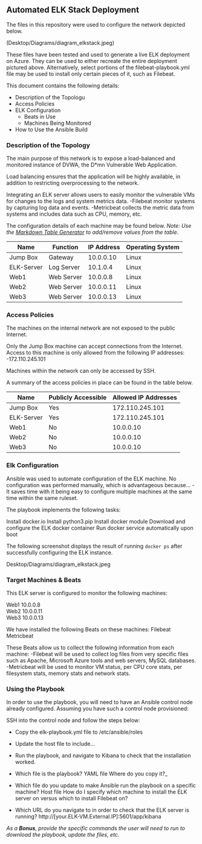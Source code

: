 ## Automated ELK Stack Deployment

The files in this repository were used to configure the network depicted below.

(Desktop/Diagrams/diagram_elkstack.jpeg)

These files have been tested and used to generate a live ELK deployment on Azure. They can be used to either recreate the entire deployment pictured above. Alternatively, select portions of the filebeat-playbook.yml file may be used to install only certain pieces of it, such as Filebeat.



This document contains the following details:
- Description of the Topologu
- Access Policies
- ELK Configuration
  - Beats in Use
  - Machines Being Monitored
- How to Use the Ansible Build


### Description of the Topology

The main purpose of this network is to expose a load-balanced and monitored instance of DVWA, the D*mn Vulnerable Web Application.

Load balancing ensures that the application will be highly available, in addition to restricting overprocessing to the network.


Integrating an ELK server allows users to easily monitor the vulnerable VMs for changes to the logs and system metrics data.
-Filebeat monitor systems by capturing log data and events.
-Metricbeat collects the metric data from systems and includes data such as CPU, memory, etc.

The configuration details of each machine may be found below.
_Note: Use the [Markdown Table Generator](http://www.tablesgenerator.com/markdown_tables) to add/remove values from the table_.


| Name      | Function  | IP Address  | Operating System  |
|-----------|-----------|-------------|-------------------|
| Jump Box  | Gateway   | 10.0.0.10   | Linux             |
| ELK-Server| Log Server| 10.1.0.4    | Linux             |
| Web1      | Web Server| 10.0.0.8    | Linux             |
| Web2      | Web Server| 10.0.0.11   | Linux             |
| Web3      | Web Server| 10.0.0.13   | Linux             |

### Access Policies

The machines on the internal network are not exposed to the public Internet. 

Only the Jump Box machine can accept connections from the Internet. Access to this machine is only allowed from the following IP addresses:
-172.110.245.101

Machines within the network can only be accessed by SSH.


A summary of the access policies in place can be found in the table below.

| Name      | Publicly Accessible | Allowed IP Addresses |
|-----------|---------------------|----------------------|
| Jump Box  | Yes                 | 172.110.245.101      |
| ELK-Server| Yes                 | 172.110.245.101      |
| Web1      | No                  | 10.0.0.10            |
| Web2      | No                  | 10.0.0.10            |
| Web3      | No                  | 10.0.0.10            |

### Elk Configuration

Ansible was used to automate configuration of the ELK machine. No configuration was performed manually, which is advantageous because...
-It saves time with it being easy to configure multiple machines at the same time within the same ruleset.

The playbook implements the following tasks:

Install docker.io
Install python3.pip
Install docker module
Download and configure the ELK docker container
Run docker service automatically upon boot

The following screenshot displays the result of running `docker ps` after successfully configuring the ELK instance.

Desktop/Diagrams/diagram_elkstack.jpeg

### Target Machines & Beats
This ELK server is configured to monitor the following machines:

Web1 10.0.0.8   
Web2 10.0.0.11   
Web3 10.0.0.13   

We have installed the following Beats on these machines:
Filebeat
Metricbeat

These Beats allow us to collect the following information from each machine:
-Filebeat will be used to collect log files from very specific files such as Apache, Microsoft Azure tools and web servers, MySQL databases. -Metricbeat will be used to monitor VM status, per CPU core stats, per filesystem stats, memory stats and network stats.

### Using the Playbook
In order to use the playbook, you will need to have an Ansible control node already configured. Assuming you have such a control node provisioned: 

SSH into the control node and follow the steps below:
- Copy the elk-playbook.yml file to /etc/ansible/roles
- Update the host file to include...
- Run the playbook, and navigate to Kibana to check that the installation worked.


- Which file is the playbook? YAML file Where do you copy it?_
- Which file do you update to make Ansible run the playbook on a specific machine? Host file How do I specify which machine to install the ELK server on versus which to install Filebeat on?
- Which URL do you navigate to in order to check that the ELK server is running? http://[your.ELK-VM.External.IP]:5601/app/kibana
 
_As a **Bonus**, provide the specific commands the user will need to run to download the playbook, update the files, etc._